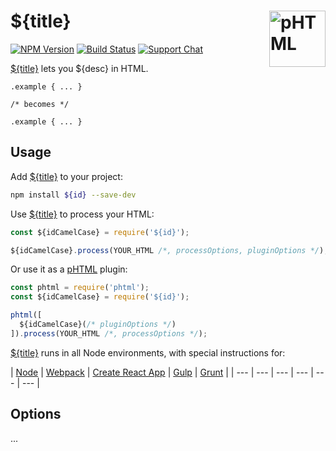 # ${title} [<img src="https://phtmlorg.github.io/phtml/logo.svg" alt="pHTML" width="90" height="90" align="right">][phtml]

[![NPM Version][npm-img]][npm-url]
[![Build Status][cli-img]][cli-url]
[![Support Chat][git-img]][git-url]

[${title}] lets you ${desc} in HTML.

```pcss
.example { ... }

/* becomes */

.example { ... }
```

## Usage

Add [${title}] to your project:

```bash
npm install ${id} --save-dev
```

Use [${title}] to process your HTML:

```js
const ${idCamelCase} = require('${id}');

${idCamelCase}.process(YOUR_HTML /*, processOptions, pluginOptions */);
```

Or use it as a [pHTML] plugin:

```js
const phtml = require('phtml');
const ${idCamelCase} = require('${id}');

phtml([
  ${idCamelCase}(/* pluginOptions */)
]).process(YOUR_HTML /*, processOptions */);
```

[${title}] runs in all Node environments, with special instructions for:

| [Node](INSTALL.md#node) | [Webpack](INSTALL.md#webpack) | [Create React App](INSTALL.md#create-react-app) | [Gulp](INSTALL.md#gulp) | [Grunt](INSTALL.md#grunt) |
| --- | --- | --- | --- | --- | --- |

## Options

...

[cli-img]: https://img.shields.io/travis/${user}/${id}.svg
[cli-url]: https://travis-ci.org/${user}/${id}
[git-img]: https://img.shields.io/badge/support-chat-blue.svg
[git-url]: https://gitter.im/phtmlorg/phtml
[npm-img]: https://img.shields.io/npm/v/${id}.svg
[npm-url]: https://www.npmjs.com/package/${id}

[pHTML]: https://github.com/phtmlorg/phtml
[${title}]: https://github.com/${user}/${id}
